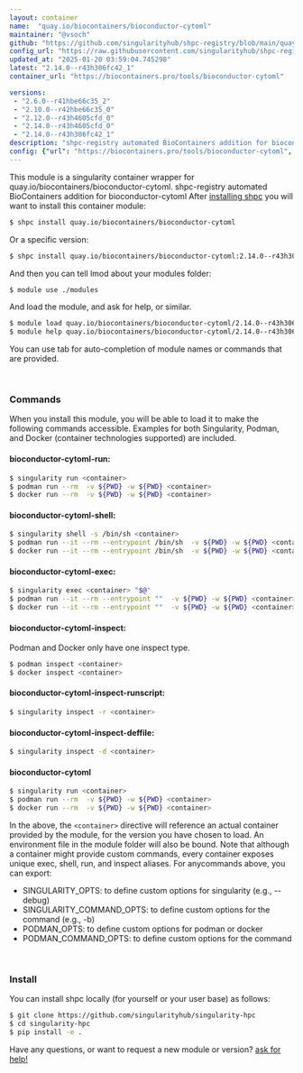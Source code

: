 ```yaml
---
layout: container
name:  "quay.io/biocontainers/bioconductor-cytoml"
maintainer: "@vsoch"
github: "https://github.com/singularityhub/shpc-registry/blob/main/quay.io/biocontainers/bioconductor-cytoml/container.yaml"
config_url: "https://raw.githubusercontent.com/singularityhub/shpc-registry/main/quay.io/biocontainers/bioconductor-cytoml/container.yaml"
updated_at: "2025-01-20 03:59:04.745298"
latest: "2.14.0--r43h306fc42_1"
container_url: "https://biocontainers.pro/tools/bioconductor-cytoml"

versions:
 - "2.6.0--r41hbe66c35_2"
 - "2.10.0--r42hbe66c35_0"
 - "2.12.0--r43h4605cfd_0"
 - "2.14.0--r43h4605cfd_0"
 - "2.14.0--r43h306fc42_1"
description: "shpc-registry automated BioContainers addition for bioconductor-cytoml"
config: {"url": "https://biocontainers.pro/tools/bioconductor-cytoml", "maintainer": "@vsoch", "description": "shpc-registry automated BioContainers addition for bioconductor-cytoml", "latest": {"2.14.0--r43h306fc42_1": "sha256:f8679475c45a49e6844eb683dbef57e5383974cf340de6f21277139eba94fd7d"}, "tags": {"2.6.0--r41hbe66c35_2": "sha256:c7b96f10ed9224fea19ef630b3e0e61c16d644b6185d18a58f5c554794e53e4e", "2.10.0--r42hbe66c35_0": "sha256:eb650138707419d929ed5426fa4c3dcfc02c9e326fc82b899e7937ab5ee8fc01", "2.12.0--r43h4605cfd_0": "sha256:899db6ca58ad75c80ecf10157ee557c1ecd42b0cd0426f107ca8c28db7941542", "2.14.0--r43h4605cfd_0": "sha256:81cb923fbb5eb7c3f60c12ad3364c847d93e177b4c79167d13c84d4109e2f29f", "2.14.0--r43h306fc42_1": "sha256:f8679475c45a49e6844eb683dbef57e5383974cf340de6f21277139eba94fd7d"}, "docker": "quay.io/biocontainers/bioconductor-cytoml"}
---
```


This module is a singularity container wrapper for quay.io/biocontainers/bioconductor-cytoml.
shpc-registry automated BioContainers addition for bioconductor-cytoml
After [installing shpc](#install) you will want to install this container module:


```bash
$ shpc install quay.io/biocontainers/bioconductor-cytoml
```

Or a specific version:

```bash
$ shpc install quay.io/biocontainers/bioconductor-cytoml:2.14.0--r43h306fc42_1
```

And then you can tell lmod about your modules folder:

```bash
$ module use ./modules
```

And load the module, and ask for help, or similar.

```bash
$ module load quay.io/biocontainers/bioconductor-cytoml/2.14.0--r43h306fc42_1
$ module help quay.io/biocontainers/bioconductor-cytoml/2.14.0--r43h306fc42_1
```

You can use tab for auto-completion of module names or commands that are provided.

<br>

### Commands

When you install this module, you will be able to load it to make the following commands accessible.
Examples for both Singularity, Podman, and Docker (container technologies supported) are included.

#### bioconductor-cytoml-run:

```bash
$ singularity run <container>
$ podman run --rm  -v ${PWD} -w ${PWD} <container>
$ docker run --rm  -v ${PWD} -w ${PWD} <container>
```

#### bioconductor-cytoml-shell:

```bash
$ singularity shell -s /bin/sh <container>
$ podman run --it --rm --entrypoint /bin/sh  -v ${PWD} -w ${PWD} <container>
$ docker run --it --rm --entrypoint /bin/sh  -v ${PWD} -w ${PWD} <container>
```

#### bioconductor-cytoml-exec:

```bash
$ singularity exec <container> "$@"
$ podman run --it --rm --entrypoint ""  -v ${PWD} -w ${PWD} <container> "$@"
$ docker run --it --rm --entrypoint ""  -v ${PWD} -w ${PWD} <container> "$@"
```

#### bioconductor-cytoml-inspect:

Podman and Docker only have one inspect type.

```bash
$ podman inspect <container>
$ docker inspect <container>
```

#### bioconductor-cytoml-inspect-runscript:

```bash
$ singularity inspect -r <container>
```

#### bioconductor-cytoml-inspect-deffile:

```bash
$ singularity inspect -d <container>
```



#### bioconductor-cytoml

```bash
$ singularity run <container>
$ podman run --rm  -v ${PWD} -w ${PWD} <container>
$ docker run --rm  -v ${PWD} -w ${PWD} <container>
```


In the above, the `<container>` directive will reference an actual container provided
by the module, for the version you have chosen to load. An environment file in the
module folder will also be bound. Note that although a container
might provide custom commands, every container exposes unique exec, shell, run, and
inspect aliases. For anycommands above, you can export:

 - SINGULARITY_OPTS: to define custom options for singularity (e.g., --debug)
 - SINGULARITY_COMMAND_OPTS: to define custom options for the command (e.g., -b)
 - PODMAN_OPTS: to define custom options for podman or docker
 - PODMAN_COMMAND_OPTS: to define custom options for the command

<br>

### Install

You can install shpc locally (for yourself or your user base) as follows:

```bash
$ git clone https://github.com/singularityhub/singularity-hpc
$ cd singularity-hpc
$ pip install -e .
```

Have any questions, or want to request a new module or version? [ask for help!](https://github.com/singularityhub/singularity-hpc/issues)
